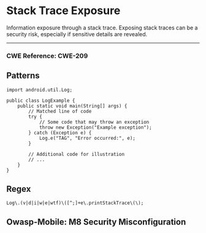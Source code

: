 # Stack Trace Exposure

Information exposure through a stack trace. Exposing stack traces can be a security risk, especially if sensitive
details are revealed.

---

### CWE Reference: CWE-209

## Patterns

```
import android.util.Log;

public class LogExample {
    public static void main(String[] args) {
        // Matched line of code
        try {
            // Some code that may throw an exception
            throw new Exception("Example exception");
        } catch (Exception e) {
            Log.e("TAG", "Error occurred:", e);
        }

        // Additional code for illustration
        // ...
    }
}
```

## Regex

```
Log\.(v|d|i|w|e|wtf)\([^;]+e\.printStackTrace\(\);
```

## Owasp-Mobile: M8 Security Misconfiguration
